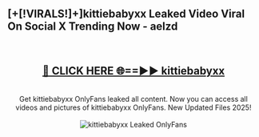 <h2>[+[!VIRALS!]+]kittiebabyxx Leaked Video Viral On Social X Trending Now - aelzd</h2>
<br>
<div align="center">
<h2><a href="https://libra.edu.pl?kittiebabyxx" rel="nofollow">🔴 CLICK HERE 🌐==►► kittiebabyxx</a></h2>
<br>
Get kittiebabyxx OnlyFans leaked all content. Now you can access all videos and pictures of kittiebabyxx OnlyFans. New Updated Files 2025!
<br>
<br>
<a href="https://libra.edu.pl?kittiebabyxx" rel="nofollow" data-target="animated-image.originalLink"><img src="https://i.ibb.co.com/WyWwxjT/player-gif2.gif" alt="kittiebabyxx Leaked OnlyFans" style="max-width: 100%; display: inline-block;" data-target="animated-image.originalImage"></a>
</div>
<br>